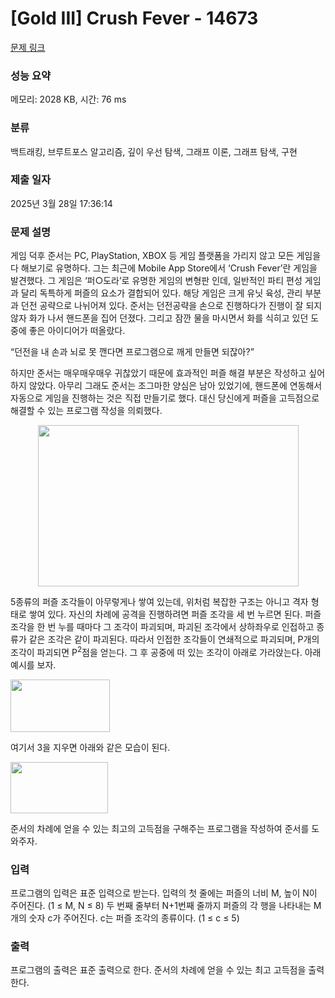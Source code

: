# [Gold III] Crush Fever - 14673 

[문제 링크](https://www.acmicpc.net/problem/14673) 

### 성능 요약

메모리: 2028 KB, 시간: 76 ms

### 분류

백트래킹, 브루트포스 알고리즘, 깊이 우선 탐색, 그래프 이론, 그래프 탐색, 구현

### 제출 일자

2025년 3월 28일 17:36:14

### 문제 설명

<p>게임 덕후 준서는 PC, PlayStation, XBOX 등 게임 플랫폼을 가리지 않고 모든 게임을 다 해보기로 유명하다. 그는 최근에 Mobile App Store에서 ‘Crush Fever’란 게임을 발견했다. 그 게임은 ‘퍼○도라’로 유명한 게임의 변형판 인데, 일반적인 파티 편성 게임과 달리 독특하게 퍼즐의 요소가 결합되어 있다. 해당 게임은 크게 유닛 육성, 관리 부분과 던전 공략으로 나뉘어져 있다. 준서는 던전공략을 손으로 진행하다가 진행이 잘 되지 않자 화가 나서 핸드폰을 집어 던졌다. 그리고 잠깐 물을 마시면서 화를 식히고 있던 도중에 좋은 아이디어가 떠올랐다.</p>

<p>“던전을 내 손과 뇌로 못 깬다면 프로그램으로 깨게 만들면 되잖아?”</p>

<p>하지만 준서는 매우매우매우 귀찮았기 때문에 효과적인 퍼즐 해결 부분은 작성하고 싶어 하지 않았다. 아무리 그래도 준서는 조그마한 양심은 남아 있었기에, 핸드폰에 연동해서 자동으로 게임을 진행하는 것은 직접 만들기로 했다. 대신 당신에게 퍼즐을 고득점으로 해결할 수 있는 프로그램 작성을 의뢰했다.</p>

<p style="text-align: center;"><img alt="" src="https://onlinejudgeimages.s3-ap-northeast-1.amazonaws.com/problem/14672/1.png" style="height:258px; width:417px"></p>

<p>5종류의 퍼즐 조각들이 아무렇게나 쌓여 있는데, 위처럼 복잡한 구조는 아니고 격자 형태로 쌓여 있다. 자신의 차례에 공격을 진행하려면 퍼즐 조각을 세 번 누르면 된다. 퍼즐 조각을 한 번 누를 때마다 그 조각이 파괴되며, 파괴된 조각에서 상하좌우로 인접하고 종류가 같은 조각은 같이 파괴된다. 따라서 인접한 조각들이 연쇄적으로 파괴되며, P개의 조각이 파괴되면 P<sup>2</sup>점을 얻는다. 그 후 공중에 떠 있는 조각이 아래로 가라앉는다. 아래 예시를 보자.</p>

<p><img alt="" src="https://onlinejudgeimages.s3-ap-northeast-1.amazonaws.com/problem/14672/2.png" style="height:84px; width:159px"></p>

<p>여기서 3을 지우면 아래와 같은 모습이 된다.</p>

<p><img alt="" src="https://onlinejudgeimages.s3-ap-northeast-1.amazonaws.com/problem/14672/3.png" style="height:82px; width:156px"></p>

<p>준서의 차례에 얻을 수 있는 최고의 고득점을 구해주는 프로그램을 작성하여 준서를 도와주자.</p>

### 입력 

 <p>프로그램의 입력은 표준 입력으로 받는다. 입력의 첫 줄에는 퍼즐의 너비 M, 높이 N이 주어진다. (1 ≤ M, N ≤ 8) 두 번째 줄부터 N+1번째 줄까지 퍼즐의 각 행을 나타내는 M개의 숫자 c가 주어진다. c는 퍼즐 조각의 종류이다. (1 ≤ c ≤ 5) </p>

### 출력 

 <p>프로그램의 출력은 표준 출력으로 한다. 준서의 차례에 얻을 수 있는 최고 고득점을 출력한다.</p>

